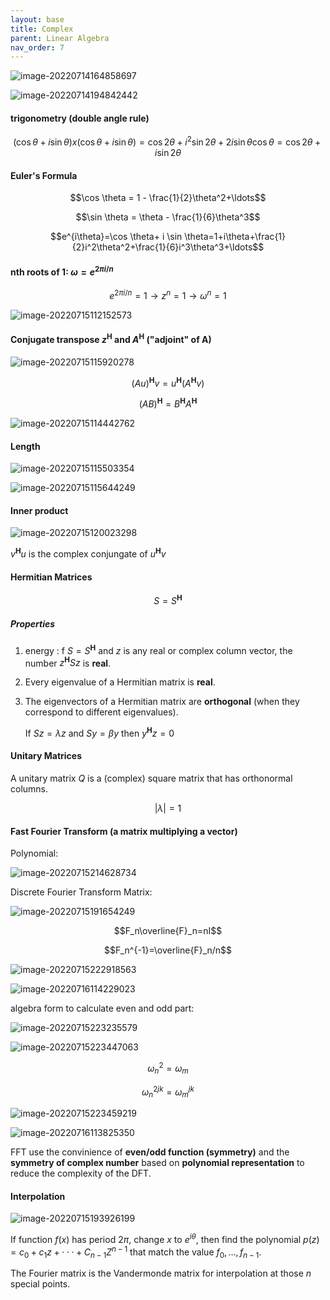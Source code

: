 ```yaml
---
layout: base
title: Complex
parent: Linear Algebra
nav_order: 7
---
```


![image-20220714164858697](https://s2.loli.net/2022/07/14/OjZPiWpFTqAQwd8.png)

![image-20220714194842442](https://s2.loli.net/2022/07/15/Rv5C8w9IgxdGYeM.png)

#### trigonometry (double angle rule)

$$(\cos\theta+i\sin\theta) x (\cos\theta+i\sin\theta) =\cos2 \theta+i^2 \sin2 \theta+2i\sin\theta\cos\theta= \cos 2\theta+i\sin 2\theta$$

#### Euler's Formula

$$\cos \theta = 1 - \frac{1}{2}\theta^2+\ldots$$

$$\sin \theta = \theta - \frac{1}{6}\theta^3$$

$$e^{i\theta}=\cos \theta+ i \sin \theta=1+i\theta+\frac{1}{2}i^2\theta^2+\frac{1}{6}i^3\theta^3+\ldots$$

#### nth roots of 1: $\omega=e^{2\pi i /n}$

$$e^{2\pi i /n}=1\rightarrow z^n=1\rightarrow \omega^n=1$$



![image-20220715112152573](https://s2.loli.net/2022/07/15/1FKrXZ7HmJNbYD2.png)

#### Conjugate transpose $z^\mathbf{H}$ and $A^\mathbf{H}$ ("adjoint" of A)

![image-20220715115920278](https://s2.loli.net/2022/07/15/AXO7Z5ID4EqasRi.png)

$$(Au)^\mathbf{H}v=u^\mathbf{H}(A^\mathbf{H}v)$$

$$(AB)^\mathbf{H}=B^\mathbf{H}A^\mathbf{H}$$

![image-20220715114442762](https://s2.loli.net/2022/07/15/g6hRs1l4WVBAYXr.png)

#### Length

![image-20220715115503354](https://s2.loli.net/2022/07/15/H74PSdCZF3qaw5n.png)

![image-20220715115644249](https://s2.loli.net/2022/07/15/Vn8AOWJvm23aYXS.png)

#### Inner product

![image-20220715120023298](https://s2.loli.net/2022/07/15/JzBTdVb1RW9AjGX.png)

$v^\mathbf{H}u$ is the complex conjungate of $u^\mathbf{H}v$

#### Hermitian Matrices

$$S=S^\mathbf{H}$$

##### Properties

1. energy : f $S = S^\mathbf{H}$ and $z$ is any real or complex column vector, the number $z^\mathbf{H}Sz$ is **real**.

2. Every eigenvalue of a Hermitian matrix is **real**.

3. The eigenvectors of a Hermitian matrix are **orthogonal**  (when they correspond to different eigenvalues). 

   If $Sz = \lambda z$ and $Sy=\beta y$ then $y^\mathbf{H}z = 0$

#### Unitary Matrices

A unitary matrix $Q$ is a (complex) square matrix that has orthonormal columns.

$$|\lambda|=1$$

#### Fast Fourier Transform (a matrix multiplying a vector)

Polynomial:

![image-20220715214628734](https://s2.loli.net/2022/07/16/m9ozkLDjT2RQSKr.png)

Discrete Fourier Transform Matrix:

![image-20220715191654249](https://s2.loli.net/2022/07/16/wTSx4mCb3Z6Dt7K.png)

$$F_n\overline{F}_n=nI$$

$$F_n^{-1}=\overline{F}_n/n$$

![image-20220715222918563](https://s2.loli.net/2022/07/16/DdqEt9FH2ayjRih.png)

![image-20220716114229023](https://s2.loli.net/2022/07/16/Az2CskHWRqva7D5.png)

algebra form to calculate even and odd part:

![image-20220715223235579](https://s2.loli.net/2022/07/16/NoX7gY5ljdFMLbT.png)

![image-20220715223447063](https://s2.loli.net/2022/07/16/QdmWDjti5SrNuZf.png)

$$\omega^2_n=\omega_m$$

$$\omega^{2jk}_n=\omega^{jk}_m$$

![image-20220715223459219](https://s2.loli.net/2022/07/16/DQGop3YPVaEeIFW.png)



![image-20220716113825350](https://s2.loli.net/2022/07/16/uPyB2lY4ITZ7bEg.png)

FFT use the convinience of **even/odd function (symmetry)** and the **symmetry of complex number** based on **polynomial representation** to reduce the complexity of the DFT.

#### Interpolation

![image-20220715193926199](https://s2.loli.net/2022/07/16/op9ZPEvgXV56rbK.png)

If function $f(x)$ has period $2\pi$, change $x$ to $e^{i\theta}$, then find the polynomial $p(z) = c_0 + c_1 z + · · · +C_{n -1}Z^{n -1}$ that match the value $f_0,\ldots,f_{n-1}$.

The Fourier matrix is the Vandermonde matrix for interpolation at those $n$ special points.
